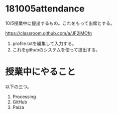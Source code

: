 # 181005attendance

10/5授業中に提出するもの。これをもって出席とする。

https://classroom.github.com/a/JF2iMOfn

1. profile.txtを編集して入力する。
1. これをgithubのシステムを使って提出する。

# 授業中にやること

以下の三つ。
1. Processing
1. GitHub
1. Paiza

